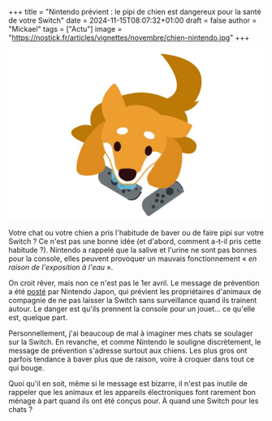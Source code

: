 +++
title = "Nintendo prévient : le pipi de chien est dangereux pour la santé de votre Switch"
date = 2024-11-15T08:07:32+01:00
draft = false
author = "Mickael"
tags = ["Actu"]
image = "https://nostick.fr/articles/vignettes/novembre/chien-nintendo.jpg"
+++

![Nintendogs](chien-nintendo.jpg "")

Votre chat ou votre chien a pris l'habitude de baver ou de faire pipi sur votre Switch ? Ce n'est pas une bonne idée (et d'abord, comment a-t-il pris cette habitude ?). Nintendo a rappelé que la salive et l'urine ne sont pas bonnes pour la console, elles peuvent provoquer un mauvais fonctionnement « *en raison de l'exposition à l'eau* ».

On croit rêver, mais non ce n'est pas le 1er avril. Le message de prévention a été [posté](https://x.com/nintendo_cs/status/1855808929940570587) par Nintendo Japon, qui prévient les propriétaires d'animaux de compagnie de ne pas laisser la Switch sans surveillance quand ils trainent autour. Le danger est qu'ils prennent la console pour un jouet… ce qu'elle est, quelque part.

Personnellement, j'ai beaucoup de mal à imaginer mes chats se soulager sur la Switch. En revanche, et comme Nintendo le souligne discrètement, le message de prévention s'adresse surtout aux chiens. Les plus gros ont parfois tendance à baver plus que de raison, voire à croquer dans tout ce qui bouge.

Quoi qu'il en soit, même si le message est bizarre, il n'est pas inutile de rappeler que les animaux et les appareils électroniques font rarement bon ménage à part quand ils ont été conçus pour. À quand une Switch pour les chats ?
